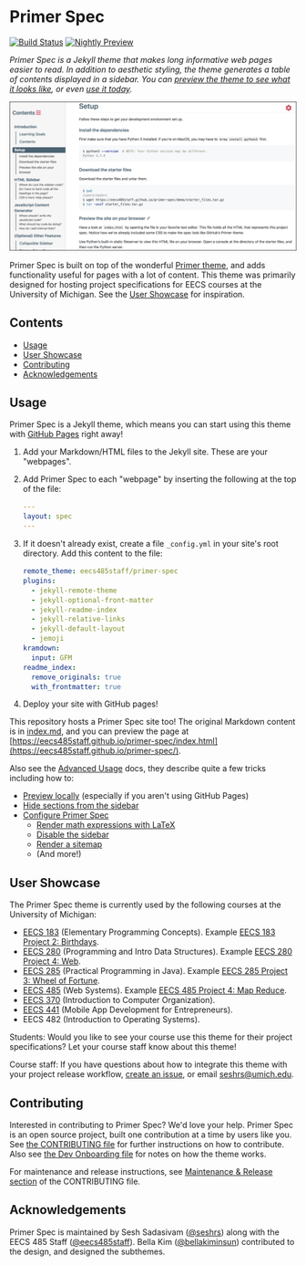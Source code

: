 <!-- prettier-ignore-start -->
<!-- omit in toc -->
# Primer Spec
<!-- prettier-ignore-end -->

[![Build Status](https://travis-ci.com/eecs485staff/primer-spec.svg?branch=master)](https://travis-ci.com/eecs485staff/primer-spec)
[![Nightly Preview](https://img.shields.io/badge/nightly-preview-blue.svg)](https://preview.seshrs.ml/previews/eecs485staff/primer-spec-nightly)

_Primer Spec is a Jekyll theme that makes long informative web pages easier to read. In addition to aesthetic styling, the theme generates a table of contents displayed in a sidebar. You can [preview the theme to see what it looks like](http://eecs485staff.github.io/primer-spec), or even [use it today](#usage)._

[![Primer Spec live preview][2]][1]

[1]: https://eecs485staff.github.io/primer-spec/
[2]: demo/screenshot.png 'site preview'

Primer Spec is built on top of the wonderful [Primer theme](https://github.com/pages-themes/primer), and adds functionality useful for pages with a lot of content. This theme was primarily designed for hosting project specifications for EECS courses at the University of Michigan. See the [User Showcase](#user-showcase) for inspiration.

<!-- prettier-ignore-start -->
<!-- omit in toc -->
## Contents
<!-- prettier-ignore-end -->

- [Usage](#usage)
- [User Showcase](#user-showcase)
- [Contributing](#contributing)
- [Acknowledgements](#acknowledgements)

## Usage

Primer Spec is a Jekyll theme, which means you can start using this theme with [GitHub Pages](https://pages.github.com) right away!

1. Add your Markdown/HTML files to the Jekyll site. These are your "webpages".

2. Add Primer Spec to each "webpage" by inserting the following at the top of the file:

   ```yml
   ---
   layout: spec
   ---

   ```

3. If it doesn't already exist, create a file `_config.yml` in your site's root directory. Add this content to the file:

   ```yml
   remote_theme: eecs485staff/primer-spec
   plugins:
     - jekyll-remote-theme
     - jekyll-optional-front-matter
     - jekyll-readme-index
     - jekyll-relative-links
     - jekyll-default-layout
     - jemoji
   kramdown:
     input: GFM
   readme_index:
     remove_originals: true
     with_frontmatter: true
   ```

4. Deploy your site with GitHub pages!

This repository hosts a Primer Spec site too! The original Markdown content is in [index.md](index.md), and you can preview the page at [https://eecs485staff.github.io/primer-spec/index.html](https://eecs485staff.github.io/primer-spec/).

Also see the [Advanced Usage](docs/USAGE_ADVANCED.md) docs, they describe quite a few tricks including how to:

- [Preview locally](docs/USAGE_ADVANCED.md#previewing-locally) (especially if you aren't using GitHub Pages)
- [Hide sections from the sidebar](docs/USAGE_ADVANCED.md#hiding-sections-from-the-sidebar)
- [Configure Primer Spec](docs/USAGE_ADVANCED.md#page-configuration-options)
  - [Render math expressions with LaTeX](docs/USAGE_ADVANCED.md#latex-boolean)
  - [Disable the sidebar](docs/USAGE_ADVANCED.md#dissablesidebar-boolean)
  - [Render a sitemap](docs/USAGE_ADVANCED.md#sitemap-boolean--label-string)
  - (And more!)

## User Showcase

The Primer Spec theme is currently used by the following courses at the University of Michigan:

- [EECS 183](https://eecs183.github.io/eecs183.org/) (Elementary Programming Concepts). Example [EECS 183 Project 2: Birthdays](https://eecs183.github.io/p2-birthdays/).
- [EECS 280](https://eecs280staff.github.io/eecs280.org/) (Programming and Intro Data Structures). Example [EECS 280 Project 4: Web](https://eecs280staff.github.io/p4-web/).
- [EECS 285](https://eecs285.github.io/eecs285.org/) (Practical Programming in Java). Example [EECS 285 Project 3: Wheel of Fortune](https://eecs285.github.io/p3-wheel/).
- [EECS 485](https://eecs485staff.github.io/eecs485.org/) (Web Systems). Example [EECS 485 Project 4: Map Reduce](https://eecs485staff.github.io/p4-mapreduce/).
- [EECS 370](https://www.eecs.umich.edu/courses/eecs370/) (Introduction to Computer Organization).
- [EECS 441](https://eecs441.eecs.umich.edu/) (Mobile App Development for Entrepreneurs).
- EECS 482 (Introduction to Operating Systems).

Students: Would you like to see your course use this theme for their project specifications? Let your course staff know about this theme!

Course staff: If you have questions about how to integrate this theme with your project release workflow, [create an issue](https://github.com/eecs485staff/primer-spec/issues/), or email [seshrs@umich.edu](mailto:seshrs@umich.edu).

## Contributing

Interested in contributing to Primer Spec? We'd love your help. Primer Spec is an open source project, built one contribution at a time by users like you. See [the CONTRIBUTING file](docs/CONTRIBUTING.md) for further instructions on how to contribute. Also see [the Dev Onboarding file](docs/DEV_README.md) for notes on how the theme works.

For maintenance and release instructions, see [Maintenance & Release section](docs/CONTRIBUTING.md#Maintenance--Release) of the CONTRIBUTING file.

## Acknowledgements

Primer Spec is maintained by Sesh Sadasivam ([@seshrs](https://github.com/seshrs)) along with the EECS 485 Staff ([@eecs485staff](https://github.com/eecs485staff)). Bella Kim ([@bellakiminsun](https://github.com/bellakiminsun)) contributed to the design, and designed the subthemes.
